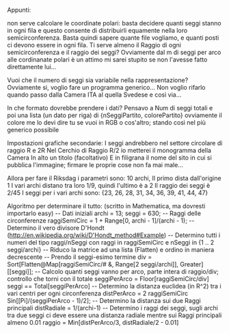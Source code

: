 Appunti:

non serve calcolare le coordinate polari: basta decidere quanti seggi
stanno in ogni fila e questo consente di distribuirli equamente nella
loro semicirconferenza. Basta quindi sapere quante file vogliamo, e
quanti posti ci devono essere in ogni fila.
Ti serve almeno il Raggio di ogni semicirconferenza e il raggio dei seggi?
Ovviamente dal m di seggi per arco alle cordinanate polari è un attimo mi sarei stupito se non l'avesse fatto direttamente lui...

Vuoi che il numero di seggi sia variabile nella rappresentazione?
Ovviamente si, voglio fare un programma generico... Non voglio rifarlo quando passo dalla Camera ITA al quella Svedese e così via...

In che formato dovrebbe prendere i dati?
Pensavo a Num di seggi totali e poi una lista (un dato per riga) di {nSeggiPartito, colorePartito} ovviamente il colore me lo devi dire tu se vuoi in RGB o cos'altro; stando così nel più generico possibile

Impostazioni grafiche secondarie:
I seggi andrebbero nel settore circolare di raggio R e 2R
Nel Cerchio di Raggio R/2 io metterei il monogramma della Camera
In alto un titolo (facoltativo)
E in filigrana il nome del sito in cui si pubblica l'immagine; firmare le proprie cose non fa mai male...

Allora per fare il Riksdag i parametri sono:
10 archi,
Il primo dista dall'origine 1
I vari archi distano tra loro 1/9, quindi l'ultimo è a 2
Il raggio dei seggi è 2/45
I seggi per i vari archi sono: {23, 26, 28, 31, 34, 36, 39, 41, 44, 47}

Algoritmo per determinare il tutto: (scritto in Mathematica, ma dovresti importarlo easy)
-- Dati iniziali
archi = 13;
seggi = 630;
-- Raggi delle circonferenze
raggiSemiCirc = 1 + Range[0, archi - 1]/(archi - 1);
-- Determino il vero divisore D'Hondt (http://en.wikipedia.org/wiki/D'Hondt_method#Example)
-- Determino tutti i numeri del tipo raggi/nSeggi con raggi in raggiSemiCirc e nSeggi in {1 .. 2 seggi/archi}
-- Riduco la matrice ad una lista (Flatten) e ordino in maniera decrescente
-- Prendo il seggi-esimo termine
div = Sort[Flatten@Map[raggiSemiCirc/# &, Range[2 seggi/archi]], Greater][[seggi]];
-- Calcolo quanti seggi vanno per arco, parte intera di raggio/div; controllo che torni con il totale
seggiPerArco = Floor[raggiSemiCirc/div]
seggi == Total[seggiPerArco]
-- Determino la distanza euclidea (in R^2) tra i vari centri per ogni circonferenza
distPerArco = 2 raggiSemiCirc Sin[\[Pi]/(seggiPerArco - 1)/2];
-- Determino la distanza sui due Raggi principali
distRadiale = 1/(archi-1)
-- Determino i raggi dei seggi, sugli archi tra due seggi ci deve essere una distanza radiale mentre sui Raggi principali almeno 0.01
raggio = Min[distPerArco/3, distRadiale/2 - 0.01]